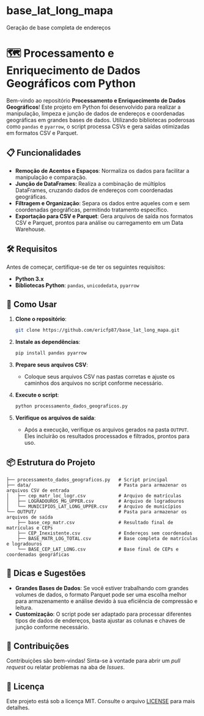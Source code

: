 # base_lat_long_mapa
 Geração de base completa de endereços


# 🗺️ Processamento e Enriquecimento de Dados Geográficos com Python

Bem-vindo ao repositório **Processamento e Enriquecimento de Dados Geográficos**! Este projeto em Python foi desenvolvido para realizar a manipulação, limpeza e junção de dados de endereços e coordenadas geográficas em grandes bases de dados. Utilizando bibliotecas poderosas como `pandas` e `pyarrow`, o script processa CSVs e gera saídas otimizadas em formatos CSV e Parquet.

## 📋 Funcionalidades

- **Remoção de Acentos e Espaços**: Normaliza os dados para facilitar a manipulação e comparação.
- **Junção de DataFrames**: Realiza a combinação de múltiplos DataFrames, cruzando dados de endereços com coordenadas geográficas.
- **Filtragem e Organização**: Separa os dados entre aqueles com e sem coordenadas geográficas, permitindo tratamento específico.
- **Exportação para CSV e Parquet**: Gera arquivos de saída nos formatos CSV e Parquet, prontos para análise ou carregamento em um Data Warehouse.

## 🛠️ Requisitos

Antes de começar, certifique-se de ter os seguintes requisitos:

- **Python 3.x**
- **Bibliotecas Python**: `pandas`, `unicodedata`, `pyarrow`

## 🚀 Como Usar

1. **Clone o repositório**:
    ```bash
    git clone https://github.com/ericfp87/base_lat_long_mapa.git
    ```

2. **Instale as dependências**:
    ```bash
    pip install pandas pyarrow
    ```

3. **Prepare seus arquivos CSV**:
   - Coloque seus arquivos CSV nas pastas corretas e ajuste os caminhos dos arquivos no script conforme necessário.

4. **Execute o script**:
    ```bash
    python processamento_dados_geograficos.py
    ```

5. **Verifique os arquivos de saída**:
   - Após a execução, verifique os arquivos gerados na pasta `OUTPUT`. Eles incluirão os resultados processados e filtrados, prontos para uso.

## 📦 Estrutura do Projeto

```plaintext
├── processamento_dados_geograficos.py   # Script principal
├── data/                                # Pasta para armazenar os arquivos CSV de entrada
│   ├── cep_matr_loc_logr.csv            # Arquivo de matrículas
│   ├── LOGRADOUROS_MG_UPPER.csv         # Arquivo de logradouros
│   └── MUNICIPIOS_LAT_LONG_UPPER.csv    # Arquivo de municípios
└── OUTPUT/                              # Pasta para armazenar os arquivos de saída
    ├── base_cep_matr.csv                # Resultado final de matrículas e CEPs
    ├── CEP_Inexistente.csv              # Endereços sem coordenadas
    ├── BASE_MATR_LOG_TOTAL.csv          # Base completa de matrículas e logradouros
    └── BASE_CEP_LAT_LONG.csv            # Base final de CEPs e coordenadas geográficas
```

## 🌟 Dicas e Sugestões

- **Grandes Bases de Dados**: Se você estiver trabalhando com grandes volumes de dados, o formato Parquet pode ser uma escolha melhor para armazenamento e análise devido à sua eficiência de compressão e leitura.
- **Customização**: O script pode ser adaptado para processar diferentes tipos de dados de endereços, basta ajustar as colunas e chaves de junção conforme necessário.

## 🤝 Contribuições

Contribuições são bem-vindas! Sinta-se à vontade para abrir um *pull request* ou relatar problemas na aba de *Issues*.

## 📄 Licença

Este projeto está sob a licença MIT. Consulte o arquivo [LICENSE](LICENSE) para mais detalhes.